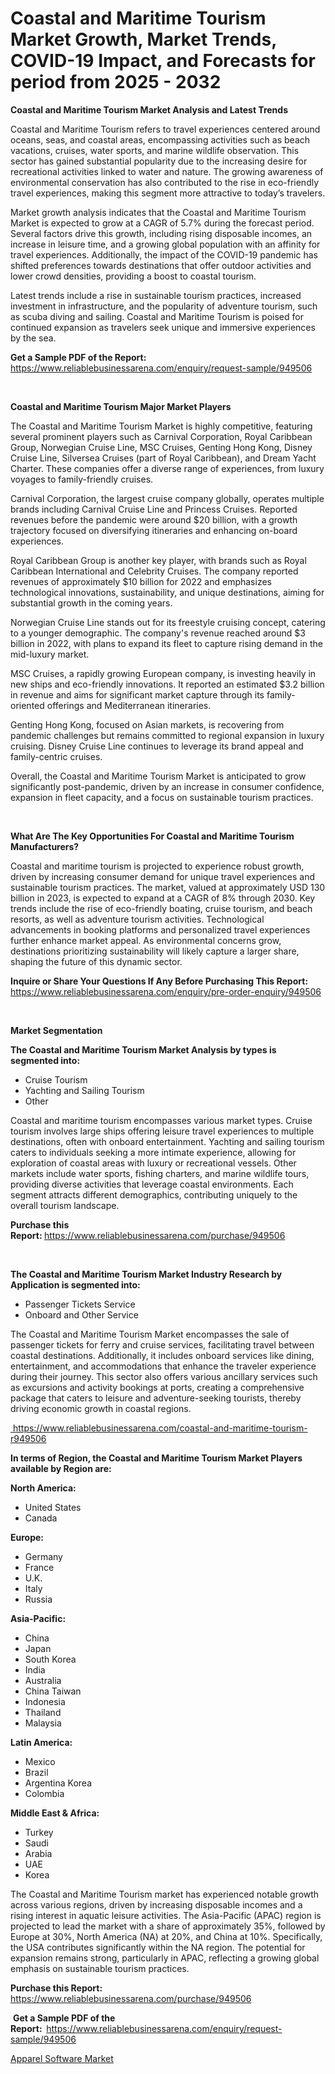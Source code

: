 <p><h1>Coastal and Maritime Tourism Market Growth, Market Trends, COVID-19 Impact, and Forecasts for period from 2025 - 2032</h1></p><p><strong>Coastal and Maritime Tourism Market Analysis and Latest Trends</strong></p>
<p><p>Coastal and Maritime Tourism refers to travel experiences centered around oceans, seas, and coastal areas, encompassing activities such as beach vacations, cruises, water sports, and marine wildlife observation. This sector has gained substantial popularity due to the increasing desire for recreational activities linked to water and nature. The growing awareness of environmental conservation has also contributed to the rise in eco-friendly travel experiences, making this segment more attractive to today’s travelers.</p><p>Market growth analysis indicates that the Coastal and Maritime Tourism Market is expected to grow at a CAGR of 5.7% during the forecast period. Several factors drive this growth, including rising disposable incomes, an increase in leisure time, and a growing global population with an affinity for travel experiences. Additionally, the impact of the COVID-19 pandemic has shifted preferences towards destinations that offer outdoor activities and lower crowd densities, providing a boost to coastal tourism. </p><p>Latest trends include a rise in sustainable tourism practices, increased investment in infrastructure, and the popularity of adventure tourism, such as scuba diving and sailing. Coastal and Maritime Tourism is poised for continued expansion as travelers seek unique and immersive experiences by the sea.</p></p>
<p><strong>Get a Sample PDF of the Report:&nbsp;</strong> <a href="https://www.reliablebusinessarena.com/enquiry/request-sample/949506?utm_campaign=3042&utm_medium=2&utm_source=Github&utm_content=ia&utm_term=07032025&utm_id=coastal-and-maritime-tourism">https://www.reliablebusinessarena.com/enquiry/request-sample/949506</a></p>
<p>&nbsp;</p>
<p><strong>Coastal and Maritime Tourism Major Market Players</strong></p>
<p><p>The Coastal and Maritime Tourism Market is highly competitive, featuring several prominent players such as Carnival Corporation, Royal Caribbean Group, Norwegian Cruise Line, MSC Cruises, Genting Hong Kong, Disney Cruise Line, Silversea Cruises (part of Royal Caribbean), and Dream Yacht Charter. These companies offer a diverse range of experiences, from luxury voyages to family-friendly cruises.</p><p>Carnival Corporation, the largest cruise company globally, operates multiple brands including Carnival Cruise Line and Princess Cruises. Reported revenues before the pandemic were around $20 billion, with a growth trajectory focused on diversifying itineraries and enhancing on-board experiences.</p><p>Royal Caribbean Group is another key player, with brands such as Royal Caribbean International and Celebrity Cruises. The company reported revenues of approximately $10 billion for 2022 and emphasizes technological innovations, sustainability, and unique destinations, aiming for substantial growth in the coming years.</p><p>Norwegian Cruise Line stands out for its freestyle cruising concept, catering to a younger demographic. The company's revenue reached around $3 billion in 2022, with plans to expand its fleet to capture rising demand in the mid-luxury market.</p><p>MSC Cruises, a rapidly growing European company, is investing heavily in new ships and eco-friendly innovations. It reported an estimated $3.2 billion in revenue and aims for significant market capture through its family-oriented offerings and Mediterranean itineraries.</p><p>Genting Hong Kong, focused on Asian markets, is recovering from pandemic challenges but remains committed to regional expansion in luxury cruising. Disney Cruise Line continues to leverage its brand appeal and family-centric cruises.</p><p>Overall, the Coastal and Maritime Tourism Market is anticipated to grow significantly post-pandemic, driven by an increase in consumer confidence, expansion in fleet capacity, and a focus on sustainable tourism practices.</p></p>
<p>&nbsp;</p>
<p><strong>What Are The Key Opportunities For Coastal and Maritime Tourism Manufacturers?</strong></p>
<p><p>Coastal and maritime tourism is projected to experience robust growth, driven by increasing consumer demand for unique travel experiences and sustainable tourism practices. The market, valued at approximately USD 130 billion in 2023, is expected to expand at a CAGR of 8% through 2030. Key trends include the rise of eco-friendly boating, cruise tourism, and beach resorts, as well as adventure tourism activities. Technological advancements in booking platforms and personalized travel experiences further enhance market appeal. As environmental concerns grow, destinations prioritizing sustainability will likely capture a larger share, shaping the future of this dynamic sector.</p></p>
<p><strong>Inquire or Share Your Questions If Any Before Purchasing This Report:</strong> <a href="https://www.reliablebusinessarena.com/enquiry/pre-order-enquiry/949506?utm_campaign=3042&utm_medium=2&utm_source=Github&utm_content=ia&utm_term=07032025&utm_id=coastal-and-maritime-tourism">https://www.reliablebusinessarena.com/enquiry/pre-order-enquiry/949506</a></p>
<p>&nbsp;</p>
<p><strong>Market Segmentation</strong></p>
<p><strong>The Coastal and Maritime Tourism Market Analysis by types is segmented into:</strong></p>
<p><ul><li>Cruise Tourism</li><li>Yachting and Sailing Tourism</li><li>Other</li></ul></p>
<p><p>Coastal and maritime tourism encompasses various market types. Cruise tourism involves large ships offering leisure travel experiences to multiple destinations, often with onboard entertainment. Yachting and sailing tourism caters to individuals seeking a more intimate experience, allowing for exploration of coastal areas with luxury or recreational vessels. Other markets include water sports, fishing charters, and marine wildlife tours, providing diverse activities that leverage coastal environments. Each segment attracts different demographics, contributing uniquely to the overall tourism landscape.</p></p>
<p><strong>Purchase this Report:&nbsp;</strong><a href="https://www.reliablebusinessarena.com/purchase/949506?utm_campaign=3042&utm_medium=2&utm_source=Github&utm_content=ia&utm_term=07032025&utm_id=coastal-and-maritime-tourism">https://www.reliablebusinessarena.com/purchase/949506</a></p>
<p>&nbsp;</p>
<p><strong>The Coastal and Maritime Tourism Market Industry Research by Application is segmented into:</strong></p>
<p><ul><li>Passenger Tickets Service</li><li>Onboard and Other Service</li></ul></p>
<p><p>The Coastal and Maritime Tourism Market encompasses the sale of passenger tickets for ferry and cruise services, facilitating travel between coastal destinations. Additionally, it includes onboard services like dining, entertainment, and accommodations that enhance the traveler experience during their journey. This sector also offers various ancillary services such as excursions and activity bookings at ports, creating a comprehensive package that caters to leisure and adventure-seeking tourists, thereby driving economic growth in coastal regions.</p></p>
<p><a href="https://www.reliablebusinessarena.com/coastal-and-maritime-tourism-r949506?utm_campaign=3042&utm_medium=2&utm_source=Github&utm_content=ia&utm_term=07032025&utm_id=coastal-and-maritime-tourism">&nbsp;https://www.reliablebusinessarena.com/coastal-and-maritime-tourism-r949506</a></p>
<p><strong>In terms of Region, the Coastal and Maritime Tourism Market Players available by Region are:</strong></p>
<p>
    <p> <strong> North America: </strong>
        <ul>
            <li>United States</li>
            <li>Canada</li>
        </ul>
        </p> 
    <p> <strong> Europe: </strong>
        <ul>
            <li>Germany</li>
            <li>France</li>
            <li>U.K.</li>
            <li>Italy</li>
            <li>Russia</li>
        </ul>
        </p> 
    <p> <strong> Asia-Pacific: </strong>
        <ul>
            <li>China</li>
            <li>Japan</li>
            <li>South Korea</li>
            <li>India</li>
            <li>Australia</li>
            <li>China Taiwan</li>
            <li>Indonesia</li>
            <li>Thailand</li>
            <li>Malaysia</li>
        </ul>
        </p> 
    <p> <strong> Latin America: </strong>
        <ul>
            <li>Mexico</li>
            <li>Brazil</li>
            <li>Argentina Korea</li>
            <li>Colombia</li>
        </ul>
        </p> 
    <p> <strong> Middle East & Africa: </strong>
        <ul>
            <li>Turkey</li>
            <li>Saudi</li>
            <li>Arabia</li>
            <li>UAE</li>
            <li>Korea</li>
        </ul>
    </p>
    </p>
<p><p>The Coastal and Maritime Tourism market has experienced notable growth across various regions, driven by increasing disposable incomes and a rising interest in aquatic leisure activities. The Asia-Pacific (APAC) region is projected to lead the market with a share of approximately 35%, followed by Europe at 30%, North America (NA) at 20%, and China at 10%. Specifically, the USA contributes significantly within the NA region. The potential for expansion remains strong, particularly in APAC, reflecting a growing global emphasis on sustainable tourism practices.</p></p>
<p><strong>Purchase this Report: </strong><a href="https://www.reliablebusinessarena.com/purchase/949506?utm_campaign=3042&utm_medium=2&utm_source=Github&utm_content=ia&utm_term=07032025&utm_id=coastal-and-maritime-tourism">https://www.reliablebusinessarena.com/purchase/949506</a></p>
<p>&nbsp;<strong>Get a Sample PDF of the Report:&nbsp;&nbsp;</strong><a href="https://www.reliablebusinessarena.com/enquiry/request-sample/949506?utm_campaign=3042&utm_medium=2&utm_source=Github&utm_content=ia&utm_term=07032025&utm_id=coastal-and-maritime-tourism">https://www.reliablebusinessarena.com/enquiry/request-sample/949506</a></p>
<p><strong></strong></p>
<p><p><a href="https://github.com/sapsaidamary/Market-Research-Report-List-1/blob/main/apparel-software-market.md?utm_campaign=3042&utm_medium=2&utm_source=Github&utm_content=ia&utm_term=07032025&utm_id=coastal-and-maritime-tourism">Apparel Software Market</a></p></p>